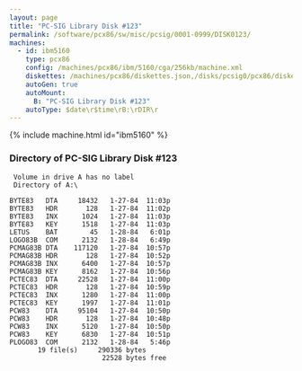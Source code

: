 ```yaml
---
layout: page
title: "PC-SIG Library Disk #123"
permalink: /software/pcx86/sw/misc/pcsig/0001-0999/DISK0123/
machines:
  - id: ibm5160
    type: pcx86
    config: /machines/pcx86/ibm/5160/cga/256kb/machine.xml
    diskettes: /machines/pcx86/diskettes.json,/disks/pcsig0/pcx86/diskettes.json
    autoGen: true
    autoMount:
      B: "PC-SIG Library Disk #123"
    autoType: $date\r$time\rB:\rDIR\r
---
```


{% include machine.html id="ibm5160" %}

### Directory of PC-SIG Library Disk #123

     Volume in drive A has no label
     Directory of A:\

    BYTE83   DTA     18432   1-27-84  11:03p
    BYTE83   HDR       128   1-27-84  11:02p
    BYTE83   INX      1024   1-27-84  11:03p
    BYTE83   KEY      1518   1-27-84  11:03p
    LETUS    BAT        45   1-28-84   6:01p
    LOGO83B  COM      2132   1-28-84   6:49p
    PCMAG83B DTA    117120   1-27-84  10:57p
    PCMAG83B HDR       128   1-27-84  10:52p
    PCMAG83B INX      6400   1-27-84  10:57p
    PCMAG83B KEY      8162   1-27-84  10:56p
    PCTEC83  DTA     22528   1-27-84  11:00p
    PCTEC83  HDR       128   1-27-84  10:59p
    PCTEC83  INX      1280   1-27-84  11:00p
    PCTEC83  KEY      1997   1-27-84  11:01p
    PCW83    DTA     95104   1-27-84  10:50p
    PCW83    HDR       128   1-27-84  10:48p
    PCW83    INX      5120   1-27-84  10:50p
    PCW83    KEY      6830   1-27-84  10:51p
    PLOGO83  COM      2132   1-28-84   5:46p
           19 file(s)     290336 bytes
                           22528 bytes free
